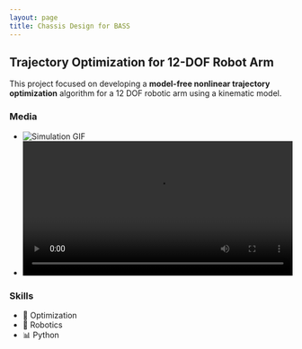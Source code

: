 ```yaml
---
layout: page
title: Chassis Design for BASS
---
```


## Trajectory Optimization for 12-DOF Robot Arm

This project focused on developing a **model-free nonlinear trajectory optimization** algorithm for a 12 DOF robotic arm using a kinematic model.

### Media
- ![Simulation GIF](/assets/images/proj1-sim.gif)
- <video width="100%" controls>
  <source src="/assets/videos/proj1.mp4" type="video/mp4">
</video>

### Skills
- 🧠 Optimization
- 🤖 Robotics
- 📊 Python
